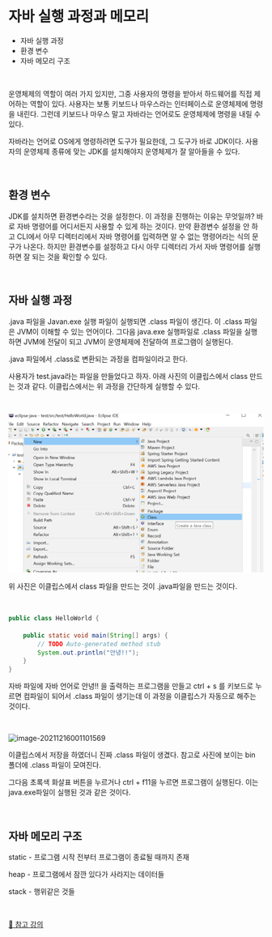 # 자바 실행 과정과 메모리

- 자바 실행 과정
- 환경 변수 
- 자바 메모리 구조

<br>

운영체제의 역할이 여러 가지 있지만, 그중 사용자의 명령을 받아서 하드웨어를 직접 제어하는 역할이 있다. 사용자는 보통 키보드나 마우스라는 인터페이스로 운영체제에 명령을 내린다. 그런데 키보드나 마우스 말고 자바라는 언어로도 운영체제에 명령을 내릴 수 있다. 

자바라는 언어로 OS에게 명령하려면 도구가 필요한데, 그 도구가 바로 JDK이다. 사용자의 운영체제 종류에 맞는 JDK를 설치해야지 운영체제가 잘 알아들을 수 있다. 

<br>

## 환경 변수

JDK를 설치하면 환경변수라는 것을 설정한다. 이 과정을 진행하는 이유는 무엇일까? 바로 자바 명령어를 어디서든지 사용할 수 있게 하는 것이다. 만약 환경변수 설정을 안 하고 CLI에서 아무 디렉터리에서 자바 명령어를 입력하면 알 수 없는 명령어라는 식의 문구가 나온다. 하지만 환경변수를 설정하고 다시 아무 디렉터리 가서 자바 명령어를 실행하면 잘 되는 것을 확인할 수 있다.

<br>

## 자바 실행 과정

.java 파일을 Javan.exe 실행 파일이 실행되면 .class 파일이 생긴다. 이 .class 파일은 JVM이 이해할 수 있는 언어이다. 그다음 java.exe 실행파일로  .class 파일을 실행하면 JVM에 전달이 되고 JVM이 운영체제에 전달하여 프로그램이 실행된다.

.java 파일에서 .class로 변환되는 과정을 컴파일이라고 한다. 

사용자가 test.java라는 파일을 만들었다고 하자. 아래 사진의 이클립스에서 class 만드는 것과 같다. 이클립스에서는 위 과정을 간단하게 실행할 수 있다. 

<br>

![image-20211216014013014](img/자바-실행-과정/image-20211216014013014.png)

위 사진은 이클립스에서 class 파일을 만드는 것이 .java파일을 만드는 것이다.

<br>

```java
public class HelloWorld {

	public static void main(String[] args) {
		// TODO Auto-generated method stub
		System.out.println("안녕!!");
	}
}
```

자바 파일에 자바 언어로 안녕!! 을 출력하는 프로그램을 만들고 ctrl + s 를 키보드로 누르면 컴파일이 되어서 .class 파일이 생기는데 이 과정을 이클립스가 자동으로 해주는 것이다.

<br>

![image-20211216001101569](C:\Users\jmj\AppData\Roaming\Typora\typora-user-images\image-20211216001101569.png)

이클립스에서 저장을 하였더니 진짜 .class 파일이 생겼다. 참고로 사진에 보이는 bin 폴더에  .class 파일이 모여진다.

그다음 초록색 화살표 버튼을 누르거나 ctrl + f11을 누르면 프로그램이 실행된다. 이는 java.exe파일이 실행된 것과 같은 것이다. 

<br>

## 자바 메모리 구조

static - 프로그램 시작 전부터 프로그램이 종료될 때까지 존재

heap - 프로그램에서 잠깐 있다가 사라지는 데이터들

stack - 행위같은 것들

<br>

[📕 참고 강의](https://www.easyupclass.com/main/course_info/about.php?course_id=274)